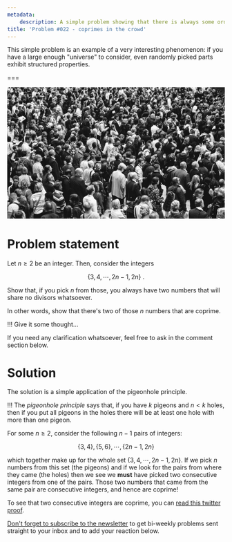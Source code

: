 ```yaml
---
metadata:
    description: A simple problem showing that there is always some order among chaos.
title: 'Problem #022 - coprimes in the crowd'
---
```


This simple problem is an example of a very interesting phenomenon: if you have a large enough "universe" to consider, even randomly picked parts exhibit structured properties.

===

![A crowd of people, photo by Rob Curran on Unsplash](./crowd.jpg)


# Problem statement

Let $n \geq 2$ be an integer. Then, consider the integers

$$
\{3, 4, \cdots, 2n-1, 2n\}\ .
$$

Show that, if you pick $n$ from those, you always have two numbers that will share no divisors whatsoever.

In other words, show that there's two of those $n$ numbers that are coprime.

!!! Give it some thought...

If you need any clarification whatsoever, feel free to ask in the comment section below.


# Solution

The solution is a simple application of the pigeonhole principle.

!!! The *pigeonhole principle* says that, if you have $k$ pigeons and $n < k$ holes, then if you put all pigeons in the holes there will be at least one hole with more than one pigeon.

For some $n \geq 2$, consider the following $n-1$ pairs of integers:

$$
\{3, 4\}, \{5, 6\}, \cdots, \{2n-1, 2n\}
$$

which together make up for the whole set $\{3, 4, \cdots, 2n-1, 2n\}$.
If we pick $n$ numbers from this set (the pigeons) and if we look for the pairs from where they came (the holes) then we see we **must** have picked two consecutive integers from one of the pairs. Those two numbers that came from the same pair are consecutive integers, and hence are coprime!

To see that two consecutive integers are coprime, you can [read this twitter proof][tp-coprimes].


[Don't forget to subscribe to the newsletter][subscribe] to get bi-weekly
problems sent straight to your inbox and to add your reaction below.

[subscribe]: https://mathspp.com/subscribe
[tp-coprimes]: /blog/twitter-proofs/consecutive-integers-are-coprime
